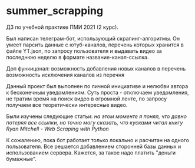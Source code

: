 # summer_scrapping

ДЗ по учебной практике ПМИ 2021 (2 курс).

Был написан телеграм-бот, использующий скрапинг-алгоритмы. Он умеет парсить данные с ютуб-каналов, перечень которых хранится в файле YT.json, по запросу пользователя и выдавать видео за последнюю неделю в формате название-канал-ссылка.

Доп функицонал:
возможность добавления новых каналов в перечень
возможность исключения каналов из перечня

Данный проект был выполнен по личной инициативе и нелюбви автора к бесконечным уведомлениям. Суть проста - отключаем уведомления, не тратим время на поиск видео в огромной ленте, по запросу получаем все теоретически интересные видео.

Были изучены следующие статьи:
*на этом моменте я понял, что давно потерял все ссылки, но точно могу сказать, что кусками читал книгу Ryan Mitchell - Web Scraping with Python*

К сожалению, пока бот работает только локально и расчитан на одного пользователя. Все решается добавлением сторонней базы данных и использованием сервера. Кажется, за такое надо платить "деньги бумажные".
